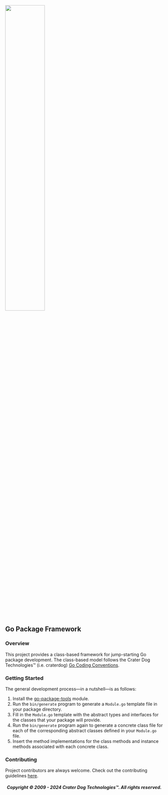 <img src="https://craterdog.com/images/CraterDog.png" width="50%">

## Go Package Framework

### Overview
This project provides a class-based framework for jump-starting Go package
development.  The class-based model follows the Crater Dog Technologies™
(i.e. craterdog)
[Go Coding Conventions](https://github.com/craterdog/go-package-framework/wiki).

### Getting Started
The general development process—in a nutshell—is as follows:
 1. Install the
    [go-package-tools](https://github.com/craterdog/go-package-tools) module.
 1. Run the `bin/generate` program to generate a `Module.go` template file in your
    package directory.
 1. Fill in the `Module.go` template with the abstract types and interfaces for
    the classes that your package will provide.
 1. Run the `bin/generate` program again to generate a concrete class file for each
    of the corresponding abstract classes defined in your `Module.go` file.
 1. Insert the method implementations for the class methods and instance methods
    associated with each concrete class.

### Contributing
Project contributors are always welcome. Check out the contributing guidelines
[here](https://github.com/craterdog/go-package-framework/blob/main/.github/CONTRIBUTING.md).

<H5 align="center"> Copyright © 2009 - 2024  Crater Dog Technologies™. All rights reserved. </H5>
